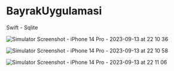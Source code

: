 # BayrakUygulamasi
Swift - Sqlite

![Simulator Screenshot - iPhone 14 Pro - 2023-09-13 at 22 10 36](https://github.com/enesgumus/BayrakUygulamasi/assets/80697341/b31c22d2-6169-43b2-ba3a-91e532fca92e)



![Simulator Screenshot - iPhone 14 Pro - 2023-09-13 at 22 10 58](https://github.com/enesgumus/BayrakUygulamasi/assets/80697341/0c293d64-dbfc-45a8-9a34-aa7a65c7ed79)



![Simulator Screenshot - iPhone 14 Pro - 2023-09-13 at 22 11 06](https://github.com/enesgumus/BayrakUygulamasi/assets/80697341/a414fa16-6886-41d0-991b-529f73c9e2c9)


